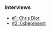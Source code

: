 ### Interviews

- [#1: Chris Dior](/interviews/chrisdior)
- [#2: 0xbepresent](/interviews/0xbepresent)
